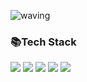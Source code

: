 ![waving](https://capsule-render.vercel.app/api?type=waving&height=200&text=welcome!&fontAlign=50&fontAlignY=40&color=FBFACD&fontColor=FFACC7&desc=miinha%27s%20Github%20profile.)

<h3>📚Tech Stack</h3>

<img src="https://img.shields.io/badge/JavaScript-FF7800?style=flat-square&logo=JavaScript&logoColor=white"/> <img src="https://img.shields.io/badge/CSS-1572B6?style=flat-square&logo=css3&logoColor=white"/>
<img src="https://img.shields.io/badge/HTML5-E34F26?style=flat-square&logo=HTML5&logoColor=white"/>
<img src="https://img.shields.io/badge/Java-FFCA28?style=flat-square&logo=java&logoColor=white"/> <img src="https://img.shields.io/badge/Python-3766AB?style=flat-square&logo=Python&logoColor=white"/>


